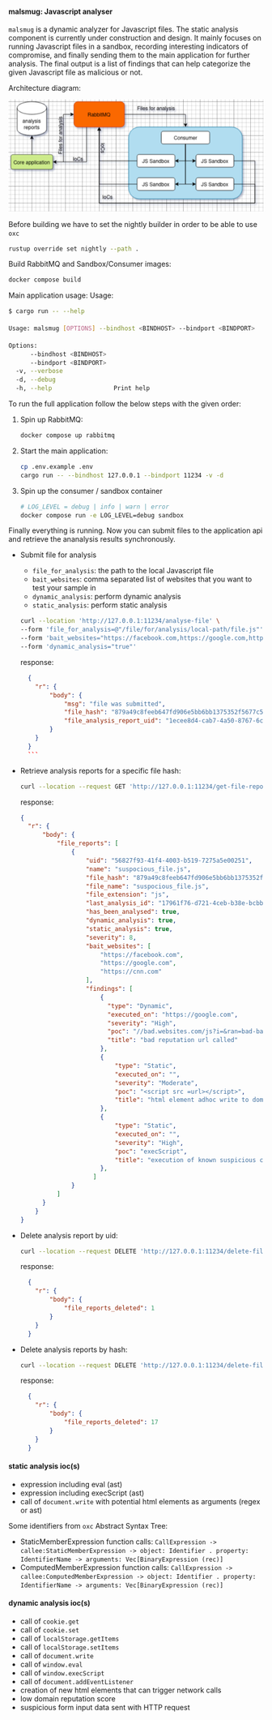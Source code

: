 #### malsmug: Javascript analyser

`malsmug` is a dynamic analyzer for Javascript files. The static analysis component is currently under construction and design. It mainly focuses on running Javascript files in a sandbox, recording interesting indicators of compromise, and finally sending them to the main application for further analysis. The final output is a list of findings that can help categorize the given Javascript file as malicious or not.

Architecture diagram:

![alt text](./misc/images/malsmug.png "architecture")

Before building we have to set the nightly builder in order to be able to use `oxc`
```bash
rustup override set nightly --path .
```
Build RabbitMQ and Sandbox/Consumer images:
```bash
docker compose build
```

Main application usage:
Usage:
```bash
$ cargo run -- --help

Usage: malsmug [OPTIONS] --bindhost <BINDHOST> --bindport <BINDPORT>

Options:
      --bindhost <BINDHOST>  
      --bindport <BINDPORT>  
  -v, --verbose              
  -d, --debug                
  -h, --help                 Print help

```

To run the full application follow the below steps with the given order:

1. Spin up RabbitMQ:
    ```bash
    docker compose up rabbitmq
    ```
2. Start the main application:
    ```bash
    cp .env.example .env
    cargo run -- --bindhost 127.0.0.1 --bindport 11234 -v -d
    ```
3. Spin up the consumer / sandbox container
    ```bash
    # LOG_LEVEL = debug | info | warn | error
    docker compose run -e LOG_LEVEL=debug sandbox
    ```
Finally everything is running. Now you can submit files to the application api and retrieve the ananalysis results synchronously.

- Submit file for analysis
    - `file_for_analysis`: the path to the local Javascript file
    - `bait_websites`: comma separated list of websites that you want to test your sample in
    - `dynamic_analysis`: perform dynamic analysis
    - `static_analysis`: perform static analysis

    ```bash
    curl --location 'http://127.0.0.1:11234/analyse-file' \
    --form 'file_for_analysis=@"/file/for/analysis/local-path/file.js"' \
    --form 'bait_websites="https://facebook.com,https://google.com,https://cnn.com"' \
    --form 'dynamic_analysis="true"'
    ```

    response:
    ```json
      {
        "r": {
            "body": {
                "msg": "file was submitted",
                "file_hash": "879a49c8feeb647fd906e5bb6bb1375352f5677c5cd2546a57093edaa7bce8b9",
                "file_analysis_report_uid": "1ecee8d4-cab7-4a50-8767-6ca21c0e2557"
            }
        }
      }
      ```

- Retrieve analysis reports for a specific file hash:

    ```bash
    curl --location --request GET 'http://127.0.0.1:11234/get-file-reports/879a49c8feeb647fd906e5bb6bb1375352f5dd5c5cd2546a57093edaa7bce8b9'
    ```

    response:
    ```json
    {
      "r": {
          "body": {
              "file_reports": [
                  {
                      "uid": "56827f93-41f4-4003-b519-7275a5e00251",
                      "name": "suspocious_file.js",
                      "file_hash": "879a49c8feeb647fd906e5bb6bb1375352f5677c5cd2546a57093edaa7bce8b9",
                      "file_name": "suspocious_file.js",
                      "file_extension": "js",
                      "last_analysis_id": "17961f76-d721-4ceb-b38e-bcbbc8ee6783",
                      "has_been_analysed": true,
                      "dynamic_analysis": true,
                      "static_analysis": true,
                      "severity": 8,
                      "bait_websites": [
                          "https://facebook.com",
                          "https://google.com",
                          "https://cnn.com"
                      ],
                      "findings": [
                          {
                            "type": "Dynamic",
                            "executed_on": "https://google.com",
                            "severity": "High",
                            "poc": "//bad.websites.com/js?i=&ran=bad-bad-bad",
                            "title": "bad reputation url called"
                          },
                          {
                              "type": "Static",
                              "executed_on": "",
                              "severity": "Moderate",
                              "poc": "<script src =url></script>",
                              "title": "html element adhoc write to dom"
                          },
                          {
                              "type": "Static",
                              "executed_on": "",
                              "severity": "High",
                              "poc": "execScript",
                              "title": "execution of known suspicious commands"
                          },
                        ]
                  }
              ]
          }
        }
    }
  ```

- Delete analysis report by uid:
    ```bash
    curl --location --request DELETE 'http://127.0.0.1:11234/delete-file-report/:file_analysis_report_uid'
    ```

  response:
  ```json
    {
      "r": {
          "body": {
              "file_reports_deleted": 1
          }
      }
    }
  ```
    
- Delete analysis reports by hash:
    ```bash
    curl --location --request DELETE 'http://127.0.0.1:11234/delete-file-reports/ada64db98cef41e0e385ca1553aajc160a868d03b4318be5abb26f4d4310b6c1'
    ```

  response:
  ```json
    {
      "r": {
          "body": {
              "file_reports_deleted": 17
          }
      }
    }
  ```
    
#### static analysis ioc(s)

- expression including eval (ast)
- expression including execScript (ast)
- call of `document.write` with potential html elements as arguments (regex or ast)

Some identifiers from `oxc` Abstract Syntax Tree:
- StaticMemberExpression function calls: `CallExpression -> callee:StaticMemberExpression -> object: Identifier . property: IdentifierName -> arguments: Vec[BinaryExpression (rec)]`
- ComputedMemberExpression function calls:  `CallExpression -> callee:ComputedMemberExpression -> object: Identifier . property: IdentifierName -> arguments: Vec[BinaryExpression (rec)]`

#### dynamic analysis ioc(s)

- call of `cookie.get`
- call of `cookie.set`
- call of `localStorage.getItems`
- call of `localStorage.setItems`
- call of `document.write`
- call of `window.eval`
- call of `window.execScript`
- call of `document.addEventListener`
- creation of new html elements that can trigger network calls
- low domain reputation score
- suspicious form input data sent with HTTP request